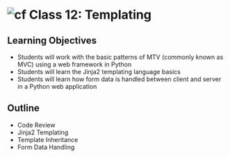 # ![cf](http://i.imgur.com/7v5ASc8.png) Class 12: Templating

## Learning Objectives

- Students will work with the basic patterns of MTV (commonly known as MVC) using a web framework in Python
- Students will learn the Jinja2 templating language basics 
- Students will learn how form data is handled between client and server in a Python web application

## Outline
- Code Review
- Jinja2 Templating
- Template Inheritance
- Form Data Handling
<!-- [Hyperlinks]{:target="_blank"} -->


<!-- links -->
<!-- [Hyperlinks]: To supporting materials -->

